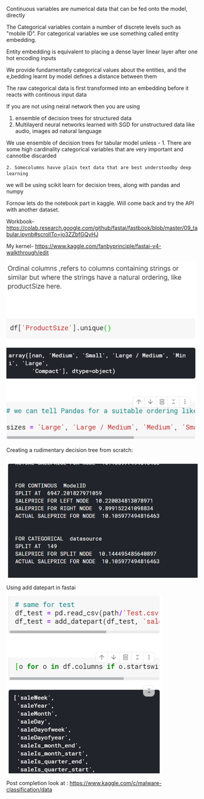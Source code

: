 Continuous variables are numerical data that can be fed onto the model, directly

The Categorical variables contain a number of discrete levels such as "mobile ID". For categorical variables we use something called entity embedding.

Entity embedding is equivalent to placing a dense layer linear layer after one hot encoding inputs

We provide fundamentally categorical values about the entities, and the e,bedding learnt by model defines a distance between them

The raw categorical data is first transformed into an embedding before it reacts with continous input data

If you are not using neiral network then you are using
1. ensemble of decision trees for structured data
1. Multilayerd neural networks learned with SGD for unstructured data like audio, images ad natural language

We use ensemble of decision trees for tabular model unless -
    1. There are some high cardinality categorical variables that are very important and cannotbe discarded

    2. Somecolumns havve plain text data that are best understoodby deep learning

we will be using scikit learn for decision trees, along with pandas and numpy

Fornow lets do the notebook part in kaggle.
Will come back and try the API with another dataset.

Workbook-
https://colab.research.google.com/github/fastai/fastbook/blob/master/09_tabular.ipynb#scrollTo=jo3ZZbfGQyHJ

My kernel-
https://www.kaggle.com/fanbyprinciple/fastai-v4-walkthrough/edit

![](ordinal.png)

Creating a rudimentary decision tree from scratch:

![](handmade.png)

Using add datepart in fastai

![](add_datepart.png)

Post completion look at :
https://www.kaggle.com/c/malware-classification/data




